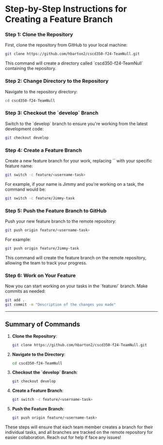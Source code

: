# Step-by-Step Instructions for Creating a Feature Branch

### Step 1: Clone the Repository
First, clone the repository from GitHub to your local machine:

```bash
git clone https://github.com/hbarton2/cscd350-f24-TeamNull.git
```

This command will create a directory called \`cscd350-f24-TeamNull\` containing the repository.

### Step 2: Change Directory to the Repository
Navigate to the repository directory:

```bash
cd cscd350-f24-TeamNull
```

### Step 3: Checkout the \`develop\` Branch
Switch to the \`develop\` branch to ensure you're working from the latest development code:

```bash
git checkout develop
```

### Step 4: Create a Feature Branch
Create a new feature branch for your work, replacing \`<username-task>\` with your specific feature name:

```bash
git switch -c feature/<username-task>
```

For example, if your name is Jimmy and you're working on a task, the command would be:

```bash
git switch -c feature/Jimmy-task
```

### Step 5: Push the Feature Branch to GitHub
Push your new feature branch to the remote repository:

```bash
git push origin feature/<username-task>
```

For example:

```bash
git push origin feature/Jimmy-task
```

This command will create the feature branch on the remote repository, allowing the team to track your progress.

### Step 6: Work on Your Feature
Now you can start working on your tasks in the \`feature/<username-task>\` branch. Make commits as needed:

```bash
git add .
git commit -m "Description of the changes you made"
```

---

## Summary of Commands
1. **Clone the Repository**:
   ```bash
   git clone https://github.com/hbarton2/cscd350-f24-TeamNull.git
   ```
2. **Navigate to the Directory**:
   ```bash
   cd cscd350-f24-TeamNull
   ```
3. **Checkout the \`develop\` Branch**:
   ```bash
   git checkout develop
   ```
4. **Create a Feature Branch**:
   ```bash
   git switch -c feature/<username-task>
   ```
5. **Push the Feature Branch**:
   ```bash
   git push origin feature/<username-task>
   ```

These steps will ensure that each team member creates a branch for their individual tasks, and all branches are tracked on the remote repository for easier collaboration. Reach out for help if face any issues!
